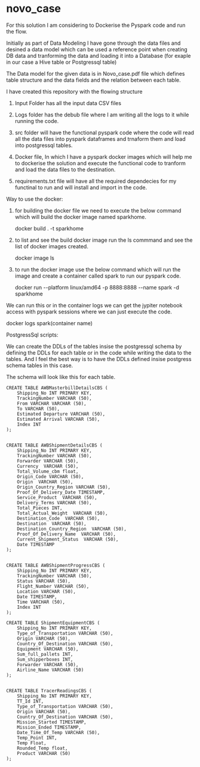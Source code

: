 # novo_case

For this solution I am considering to Dockerise the Pyspark code and run the flow.

Initially as part of Data Modeling I have gone through the data files and desined a data model 
which can be used a reference point when creating DB data and tranforming the data and loading 
it into a Database (for exaple in our case a Hive table or Postgressql table)

The Data model for the given data is in Novo_case.pdf file which defines table structure and 
the data fields and the relation between each table.

I have created this repository with the flowing structure 

1. Input Folder has all the input data CSV files 

2. Logs folder has the debub file where I am writing all the logs to it while running the code.

3. src folder will have the functional pyspark code where the code will read all the data files 
   into pyspark dataframes and trnaform them and load into postgressql tables.

4. Docker file, In which I have a pyspark docker images which will help me to dockerise the solution
   and execute the functional code to tranform and load the data files to the destination.

5. requirements.txt file will have all the required dependecies for my functinal to run and will 
   install and import in the code.

Way to use the docker:

1. for building the docker file we need to execute the below command which will build the docker image named sparkhome.
    
   docker build . -t sparkhome

2. to list and see the build docker image run the ls commmand and see the list of docker images created.

   docker image ls

3. to run the docker image use the below command which will run the image and create a container called spark to run our pyspark code.

   docker run --platform linux/amd64 -p 8888:8888 --name spark -d sparkhome

  We can run this or in the container logs we can get the jypiter notebook access with pyspark sessions where we can just execute the code.

  docker logs spark(container name)



PostgressSql scripts:

We can create the DDLs of the tables insise the postgressql schema by defining the DDLs for each table or in the code while writing the data to the tables. And I feel the best way is to have the DDLs defined insise postgress schema tables in this case.

The schema will look like this for each table.

    CREATE TABLE AWBMasterbillDetailsCBS (
        Shipping_No INT PRIMARY KEY,
        TrackingNumber VARCHAR (50),
        From VARCHAR VARCHAR (50),
        To VARCHAR (50),
        Estimated Departure VARCHAR (50),
        Estimated Arrival VARCHAR (50),
        Index INT 
    );

    
    CREATE TABLE AWBShipmentDetailsCBS (
        Shipping_No INT PRIMARY KEY, 
        TrackingNumber VARCHAR (50),
        Forwarder VARCHAR (50),
        Currency  VARCHAR (50),
        Total_Volume_cbm float,
        Origin_Code VARCHAR (50),
        Origin  VARCHAR (50),
        Origin_Country_Region VARCHAR (50),
        Proof_Of_Delivery_Date TIMESTAMP,
        Service_Product  VARCHAR (50),
        Delivery_Terms VARCHAR (50),
        Total_Pieces INT,
        Total_Actual_Weight  VARCHAR (50),
        Destination_Code  VARCHAR (50),
        Destination  VARCHAR (50),
        Destination_Country_Region  VARCHAR (50),
        Proof_Of_Delivery_Name  VARCHAR (50),
        Current_Shipment_Status  VARCHAR (50),
        Date TIMESTAMP
    );


    CREATE TABLE AWBShipmentProgressCBS (
        Shipping_No INT PRIMARY KEY, 
        TrackingNumber VARCHAR (50),
        Status VARCHAR (50),
        Flight_Number VARCHAR (50),
        Location VARCHAR (50),
        Date TIMESTAMP,
        Time VARCHAR (50),
        Index INT
    );

    CREATE TABLE ShipmentEquipmentCBS (
        Shipping_No INT PRIMARY KEY, 
        Type_of_Transportation VARCHAR (50),
        Origin VARCHAR (50),
        Country_Of_Destination VARCHAR (50),
        Equipment VARCHAR (50),
        Sum_full_pallets INT,
        Sum_shipperboxes INT,
        Forwarder VARCHAR (50),
        Airline_Name VARCHAR (50)
    );


    CREATE TABLE TracerReadingsCBS (
        Shipping_No INT PRIMARY KEY, 
        TT_Id INT,
        Type_of_Transportation VARCHAR (50),
        Origin VARCHAR (50),
        Country_Of_Destination VARCHAR (50),
        Mission_Started TIMESTAMP,
        Mission_Ended TIMESTAMP,
        Date_Time_Of_Temp VARCHAR (50),
        Temp_Point INT,
        Temp Float,
        Rounded_Temp float,
        Product VARCHAR (50)
    );